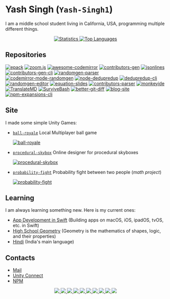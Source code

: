 # Yash Singh (`Yash-Singh1`)

I am a middle school student living in California, USA, programming multiple different things.

<p align="center">
  <a href="javascript:;">
    <img src="https://github-readme-stats.vercel.app/api?username=Yash-Singh1&count_private=true&theme=vue-dark" alt="Statistics">
    <img src="https://github-readme-stats.vercel.app/api/top-langs/?username=Yash-Singh1&layout=compact&langs_count=10&theme=vue-dark&count_private=true" alt="Top Languages">
  </a>
</p>

## Repositories

[![epack](https://github-readme-stats.vercel.app/api/pin/?show_owner=true&theme=vue-dark&username=Yash-Singh1&repo=epack)](https://github.com/Yash-Singh1/epack)
[![zoom.js](https://github-readme-stats.vercel.app/api/pin/?show_owner=true&theme=vue-dark&username=Yash-Singh1&repo=zoom.js)](https://github.com/Yash-Singh1/zoom.js)
[![awesome-codemirror](https://github-readme-stats.vercel.app/api/pin/?show_owner=true&theme=vue-dark&username=Yash-Singh1&repo=awesome-codemirror)](https://github.com/Yash-Singh1/awesome-codemirror)
[![contributors-gen](https://github-readme-stats.vercel.app/api/pin/?show_owner=true&theme=vue-dark&username=Yash-Singh1&repo=contributors-gen)](https://github.com/Yash-Singh1/contributors-gen)
[![jsonlines](https://github-readme-stats.vercel.app/api/pin/?show_owner=true&theme=vue-dark&username=Yash-Singh1&repo=jsonlines)](https://github.com/Yash-Singh1/jsonlines)
[![contributors-gen-cli](https://github-readme-stats.vercel.app/api/pin/?show_owner=true&theme=vue-dark&username=Yash-Singh1&repo=contributors-gen-cli)](https://github.com/Yash-Singh1/contributors-gen-cli)
[![randomgen-parser](https://github-readme-stats.vercel.app/api/pin/?show_owner=true&theme=vue-dark&username=Yash-Singh1&repo=randomgen-parser)](https://github.com/Yash-Singh1/randomgen-parser)
[![codemirror-mode-randomgen](https://github-readme-stats.vercel.app/api/pin/?show_owner=true&theme=vue-dark&username=Yash-Singh1&repo=codemirror-mode-randomgen)](https://github.com/Yash-Singh1/codemirror-mode-randomgen)
[![node-dedupredup](https://github-readme-stats.vercel.app/api/pin/?show_owner=true&theme=vue-dark&username=Yash-Singh1&repo=node-dedupredup)](https://github.com/Yash-Singh1/node-dedupredup)
[![dedupredup-cli](https://github-readme-stats.vercel.app/api/pin/?show_owner=true&theme=vue-dark&username=Yash-Singh1&repo=dedupredup-cli)](https://github.com/Yash-Singh1/dedupredup-cli)
[![randomgen-editor](https://github-readme-stats.vercel.app/api/pin/?show_owner=true&theme=vue-dark&username=Yash-Singh1&repo=randomgen-editor)](https://github.com/Yash-Singh1/randomgen-editor)
[![equation-slides](https://github-readme-stats.vercel.app/api/pin/?show_owner=true&theme=vue-dark&username=Yash-Singh1&repo=equation-slides)](https://github.com/Yash-Singh1/equation-slides)
[![contributors-parser](https://github-readme-stats.vercel.app/api/pin/?show_owner=true&theme=vue-dark&username=Yash-Singh1&repo=contributors-parser)](https://github.com/Yash-Singh1/contributors-parser)
[![monkeyide](https://github-readme-stats.vercel.app/api/pin/?show_owner=true&theme=vue-dark&username=Yash-Singh1&repo=monkeyide)](https://github.com/Yash-Singh1/monkeyide)
[![TranslateMD](https://github-readme-stats.vercel.app/api/pin/?show_owner=true&theme=vue-dark&username=Yash-Singh1&repo=TranslateMD)](https://github.com/Yash-Singh1/TranslateMD)
[![SurviveBash](https://github-readme-stats.vercel.app/api/pin/?show_owner=true&theme=vue-dark&username=Yash-Singh1&repo=SurviveBash)](https://github.com/Yash-Singh1/SurviveBash)
[![better-git-diff](https://github-readme-stats.vercel.app/api/pin/?show_owner=true&theme=vue-dark&username=Yash-Singh1&repo=better-git-diff)](https://github.com/Yash-Singh1/better-git-diff)
[![blog-site](https://github-readme-stats.vercel.app/api/pin/?show_owner=true&theme=vue-dark&username=Yash-Singh1&repo=blog-site)](https://github.com/Yash-Singh1/blog-site)
[![npm-expansions-cli](https://github-readme-stats.vercel.app/api/pin/?show_owner=true&theme=vue-dark&username=Yash-Singh1&repo=npm-expansions-cli)](https://github.com/Yash-Singh1/npm-expansions-cli)

## Site

I made some simple Unity Games:

- [`ball-royale`](https://github.com/Yash-Singh1/ball-royale) Local Multiplayer ball game

  [![ball-royale](https://github-readme-stats.vercel.app/api/pin/?show_owner=true&theme=vue-dark&username=Yash-Singh1&repo=ball-royale)](https://github.com/Yash-Singh1/ball-royale)
- [`procedural-skybox`](https://github.com/Yash-Singh1/procedural-skybox) Online designer for procedural skyboxes

  [![procedural-skybox](https://github-readme-stats.vercel.app/api/pin/?show_owner=true&theme=vue-dark&username=Yash-Singh1&repo=procedural-skybox)](https://github.com/Yash-Singh1/procedural-skybox)
- [`probability-fight`](https://github.com/Yash-Singh1/probability-fight) Probability fight between two people (*math project*)

  [![probability-fight](https://github-readme-stats.vercel.app/api/pin/?show_owner=true&theme=vue-dark&username=Yash-Singh1&repo=probability-fight)](https://github.com/Yash-Singh1/probability-fight)

## Learning

I am always learning something new. Here is my current ones:

- [App Development in Swift](https://en.wikipedia.org/wiki/Mobile_app_development) (Building apps on macOS, iOS, ipadOS, tvOS, etc. in Swift)
- [High School Geometry](https://en.wikipedia.org/wiki/Geometry) (Geometry is the mathematics of shapes, logic, and their properties)
- [Hindi](https://en.wikipedia.org/wiki/Hindi) (India's main language)

## Contacts

- [Mail](mailto:saiansh2525@gmail.com)
- [Unity Connect](https://connect.unity.com/u/saiansh2525)
- [NPM](https://www.npmjs.com/~saiansh2525)

<p align="center">
  <a href="javascript:;">
    <img src="https://img.shields.io/badge/-C%23-2e3440?logoColor=81a1c1&logo=C%20Sharp" />
    <img src="https://img.shields.io/badge/-Python-2e3440?logoColor=81a1c1&logo=Python" />
    <img src="https://img.shields.io/badge/-JavaScript-2e3440?logoColor=81a1c1&logo=JavaScript" />
    <img src="https://img.shields.io/badge/-TypeScript-2e3440?logoColor=81a1c1&logo=TypeScript" />
    <img src="https://img.shields.io/badge/-CoffeeScript-2e3440?logoColor=81a1c1&logo=CoffeeScript" />
    <img src="https://img.shields.io/badge/-Swift-2e3440?logoColor=81a1c1&logo=Swift" />
    <img src="https://img.shields.io/badge/-Bash-2e3440?logoColor=81a1c1&logo=GNU%20Bash" />
    <img src="https://img.shields.io/badge/-HTML5-2e3440?logoColor=81a1c1&logo=html5" />
    <img src="https://img.shields.io/badge/-CSS3-2e3440?logoColor=81a1c1&logo=CSS3" />
    <img src="https://img.shields.io/badge/-NodeJS-2e3440?logoColor=81a1c1&logo=node.js" />
  </a>
</p>
